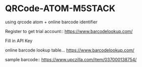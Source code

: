 # QRCode-ATOM-M5STACK
using qrcode atom + online barcode identifier


Register to get trial account::
https://www.barcodelookup.com/

Fill in API Key

online barcode lookup table...
https://www.barcodelookup.com/


sample barcode::
https://www.upczilla.com/item/037000138754/

